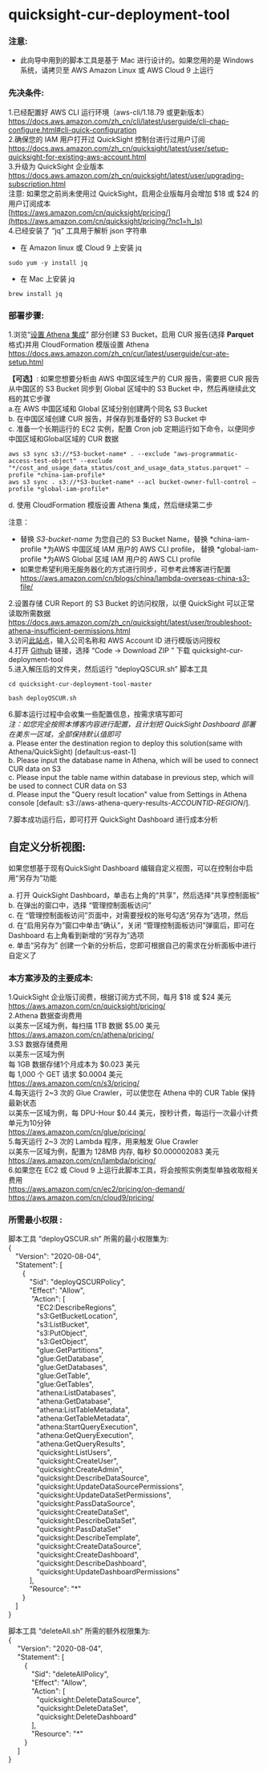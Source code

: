 # quicksight-cur-deployment-tool

### 注意: 

* 此向导中用到的脚本工具是基于 Mac 进行设计的。如果您用的是 Windows 系统，请拷贝至 AWS Amazon Linux 或 AWS Cloud 9 上运行

### **先决条件:**

1.已经配置好 AWS CLI 运行环境（aws-cli/1.18.79 或更新版本）  
    https://docs.aws.amazon.com/zh_cn/cli/latest/userguide/cli-chap-configure.html#cli-quick-configuration  
2.确保您的 IAM 用户打开过 QuickSight 控制台进行过用户订阅  
    https://docs.aws.amazon.com/zh_cn/quicksight/latest/user/setup-quicksight-for-existing-aws-account.html  
3.升级为 QuickSight 企业版本  
    https://docs.aws.amazon.com/zh_cn/quicksight/latest/user/upgrading-subscription.html  
    注意: 如果您之前尚未使用过 QuickSight，启用企业版每月会增加 $18 或 $24 的用户订阅成本  
    [https://aws.amazon.com/cn/quicksight/pricing/](https://aws.amazon.com/cn/quicksight/pricing/?nc1=h_ls)  
4.已经安装了 “jq” 工具用于解析 json 字符串  

*   在 Amazon linux 或 Cloud 9 上安装 jq  

```
sudo yum -y install jq
```

*   在 Mac 上安装 jq  

```
brew install jq
```




### **部署步骤:**

1.浏览“[设置 Athena 集成](https://docs.aws.amazon.com/zh_cn/cur/latest/userguide/cur-ate-setup.html)” 部分创建 S3 Bucket，启用 CUR 报告(选择 **Parquet** 格式)并用 CloudFormation 模版设置 Athena  
https://docs.aws.amazon.com/zh_cn/cur/latest/userguide/cur-ate-setup.html  

**【可选】**: 如果您想要分析由 AWS 中国区域生产的 CUR 报告，需要把 CUR 报告从中国区的 S3 Bucket 同步到 Global 区域中的 S3 Bucket 中，然后再继续此文档的其它步骤  
a.在 AWS 中国区域和 Global 区域分别创建两个同名 S3 Bucket  
b. 在中国区域创建 CUR 报告，并保存到准备好的 S3 Bucket 中  
c. 准备一个长期运行的 EC2 实例，配置 Cron job 定期运行如下命令，以便同步中国区域和Global区域的 CUR 数据  

```
aws s3 sync s3://*S3-bucket-name* . --exclude "aws-programmatic-access-test-object" --exclude "*/cost_and_usage_data_status/cost_and_usage_data_status.parquet" —profile *china-iam-profile*
aws s3 sync . s3://*S3-bucket-name* --acl bucket-owner-full-control —profile *global-iam-profile*
```

d. 使用 CloudFormation 模版设置 Athena 集成，然后继续第二步  

注意：  

* 替换 *S3-bucket-name* 为您自己的 S3 Bucket Name，替换 *china-iam-profile *为AWS 中国区域 IAM 用户的 AWS CLI profile， 替换  *global-iam-profile *为AWS Global 区域 IAM 用户的 AWS CLI profile  
* 如果您希望利用无服务器化的方式进行同步，可参考此博客进行配置  
https://aws.amazon.com/cn/blogs/china/lambda-overseas-china-s3-file/  

2.设置存储 CUR Report 的 S3 Bucket 的访问权限，以便 QuickSight 可以正常读取所需数据  
    https://docs.aws.amazon.com/zh_cn/quicksight/latest/user/troubleshoot-athena-insufficient-permissions.html  
3.访问[此站点](https://d12s69h9il8nze.cloudfront.net/)，输入公司名称和 AWS Account ID 进行模版访问授权  
4.打开 [Github](https://github.com/adamhucn/quicksight-cur-deployment-tool) 链接，选择 “Code → Download ZIP ” 下载 quicksight-cur-deployment-tool[](https://github.com/adamhucn/quicksight-cur-deployment-tool)  
5.进入解压后的文件夹，然后运行  “deployQSCUR.sh” 脚本工具  

```
cd quicksight-cur-deployment-tool-master
```
```
bash deployQSCUR.sh
```

6.脚本运行过程中会收集一些配置信息，按需求填写即可  
*注：如您完全按照本博客内容进行配置，且计划把 QuickSight Dashboard 部署在美东一区域，全部保持默认值即可*  
a. Please enter the destination region to deploy this solution(same with Athena/QuickSight) [default:us-east-1]  
b. Please input the database name in Athena, which will be used to connect CUR data on S3  
c. Please input the table name within database in previous step, which will be used to connect CUR data on S3  
d. Please input the "Query result location" value from Settings in Athena console [default: s3://aws-athena-query-results-*ACCOUNTID*-*REGION*/].  

7.脚本成功运行后，即可打开 QuickSight Dashboard 进行成本分析  

## **自定义分析视图:**  

如果您想基于现有QuickSight Dashboard 编辑自定义视图，可以在控制台中启用“另存为”功能  

a. 打开 QuickSight Dashboard，单击右上角的“共享”，然后选择“共享控制面板”  
b. 在弹出的窗口中，选择 “管理控制面板访问”  
c. 在 “管理控制面板访问”页面中，对需要授权的账号勾选“另存为”选项，然后  
d. 在“启用另存为”窗口中单击“确认”，关闭 “管理控制面板访问”弹窗后，即可在 Dashboard 右上角看到新增的“另存为”选项  
e. 单击“另存为” 创建一个新的分析后，您即可根据自己的需求在分析面板中进行自定义了  

### 本方案涉及的主要成本:  

1.QuickSight 企业版订阅费，根据订阅方式不同，每月 $18 或 $24 美元  
    https://aws.amazon.com/cn/quicksight/pricing/  
2.Athena 数据查询费用  
    以美东一区域为例，每扫描 1TB 数据 $5.00 美元  
    https://aws.amazon.com/cn/athena/pricing/  
3.S3 数据存储费用  
    以美东一区域为例  
    每 1GB 数据存储1个月成本为 $0.023 美元  
    每 1,000 个 GET 请求 $0.0004 美元  
    https://aws.amazon.com/cn/s3/pricing/  
4.每天运行 2~3 次的 Glue Crawler，可以使您在 Athena 中的 CUR Table 保持最新状态  
    以美东一区域为例，每 DPU-Hour $0.44 美元，按秒计费，每运行一次最小计费单元为10分钟  
    https://aws.amazon.com/cn/glue/pricing/  
5.每天运行 2~3 次的 Lambda 程序，用来触发 Glue Crawler  
    以美东一区域为例，配置为 128MB 内存, 每秒 $0.000002083 美元  
    https://aws.amazon.com/cn/lambda/pricing/  
6.如果您在 EC2 或 Cloud 9 上运行此脚本工具，将会按照实例类型单独收取相关费用  
    https://aws.amazon.com/cn/ec2/pricing/on-demand/  
    https://aws.amazon.com/cn/cloud9/pricing/  

### **所需最小权限 :**  

脚本工具 “deployQSCUR.sh” 所需的最小权限集为:  
{  
&emsp;"Version": "2020-08-04",  
&emsp;"Statement": [  
&emsp;&emsp;{  
&emsp;&emsp;&emsp;"Sid": "deployQSCURPolicy",  
&emsp;&emsp;&emsp;"Effect": "Allow",  
&emsp;&emsp;&emsp; "Action": [  
&emsp;&emsp;&emsp;&emsp;"EC2:DescribeRegions",  
&emsp;&emsp;&emsp;&emsp;"s3:GetBucketLocation",  
&emsp;&emsp;&emsp;&emsp;"s3:ListBucket",  
&emsp;&emsp;&emsp;&emsp;"s3:PutObject",  
&emsp;&emsp;&emsp;&emsp;"s3:GetObject",  
&emsp;&emsp;&emsp;&emsp;"glue:GetPartitions",  
&emsp;&emsp;&emsp;&emsp;"glue:GetDatabase",  
&emsp;&emsp;&emsp;&emsp;"glue:GetDatabases",  
&emsp;&emsp;&emsp;&emsp;"glue:GetTable",  
&emsp;&emsp;&emsp;&emsp;"glue:GetTables",  
&emsp;&emsp;&emsp;&emsp;"athena:ListDatabases",  
&emsp;&emsp;&emsp;&emsp;"athena:GetDatabase",  
&emsp;&emsp;&emsp;&emsp;"athena:ListTableMetadata",  
&emsp;&emsp;&emsp;&emsp;"athena:GetTableMetadata",  
&emsp;&emsp;&emsp;&emsp;"athena:StartQueryExecution",  
&emsp;&emsp;&emsp;&emsp;"athena:GetQueryExecution",  
&emsp;&emsp;&emsp;&emsp;"athena:GetQueryResults",  
&emsp;&emsp;&emsp;&emsp;"quicksight:ListUsers",  
&emsp;&emsp;&emsp;&emsp;"quicksight:CreateUser",  
&emsp;&emsp;&emsp;&emsp;"quicksight:CreateAdmin",  
&emsp;&emsp;&emsp;&emsp;"quicksight:DescribeDataSource",  
&emsp;&emsp;&emsp;&emsp;"quicksight:UpdateDataSourcePermissions",  
&emsp;&emsp;&emsp;&emsp;"quicksight:UpdateDataSetPermissions",  
&emsp;&emsp;&emsp;&emsp;"quicksight:PassDataSource",  
&emsp;&emsp;&emsp;&emsp;"quicksight:CreateDataSet",  
&emsp;&emsp;&emsp;&emsp;"quicksight:DescribeDataSet",  
&emsp;&emsp;&emsp;&emsp;"quicksight:PassDataSet"  
&emsp;&emsp;&emsp;&emsp;"quicksight:DescribeTemplate",  
&emsp;&emsp;&emsp;&emsp;"quicksight:CreateDataSource",  
&emsp;&emsp;&emsp;&emsp;"quicksight:CreateDashboard",  
&emsp;&emsp;&emsp;&emsp;"quicksight:DescribeDashboard",  
&emsp;&emsp;&emsp;&emsp;"quicksight:UpdateDashboardPermissions"  
&emsp;&emsp;&emsp;],  
&emsp;&emsp;&emsp;"Resource": "*"  
&emsp;&emsp;}  
&emsp;]  
}  

脚本工具 “deleteAll.sh” 所需的额外权限集为:  
{  
&emsp; "Version": "2020-08-04",  
&emsp; "Statement": [  
&emsp;&emsp; {  
&emsp;&emsp;&emsp; "Sid": "deleteAllPolicy",  
&emsp;&emsp;&emsp; "Effect": "Allow",  
&emsp;&emsp;&emsp; "Action": [  
&emsp;&emsp;&emsp;&emsp;"quicksight:DeleteDataSource",  
&emsp;&emsp;&emsp;&emsp;"quicksight:DeleteDataSet",  
&emsp;&emsp;&emsp;&emsp;"quicksight:DeleteDashboard"  
&emsp;&emsp;&emsp; ],  
&emsp;&emsp;&emsp; "Resource": "*"  
&emsp;&emsp; }  
&emsp; ]  
}  
